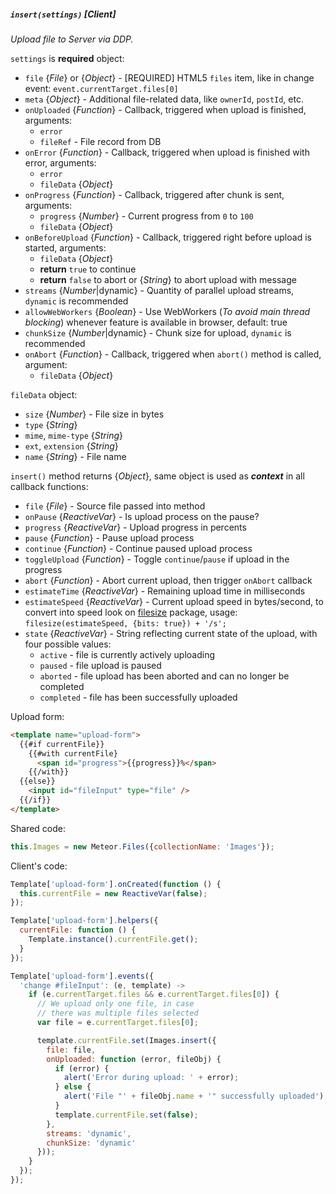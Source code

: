 ##### `insert(settings)` [*Client*]
*Upload file to Server via DDP.*

`settings` is __required__ object:
 - `file` {*File*} or {*Object*} - [REQUIRED] HTML5 `files` item, like in change event: `event.currentTarget.files[0]`
 - `meta` {*Object*} - Additional file-related data, like `ownerId`, `postId`, etc.
 - `onUploaded` {*Function*} - Callback, triggered when upload is finished, arguments:
    * `error`
    * `fileRef` - File record from DB
 - `onError` {*Function*} - Callback, triggered when upload is finished with error, arguments:
    * `error`
    * `fileData` {*Object*}
 - `onProgress` {*Function*} - Callback, triggered after chunk is sent, arguments:
    * `progress` {*Number*} - Current progress from `0` to `100`
    * `fileData` {*Object*}
 - `onBeforeUpload` {*Function*} - Callback, triggered right before upload is started, arguments:
    * `fileData` {*Object*}
    * __return__ `true` to continue
    * __return__ `false` to abort or {*String*} to abort upload with message
 - `streams` {*Number*|dynamic} - Quantity of parallel upload streams, `dynamic` is recommended
 - `allowWebWorkers` {*Boolean*} - Use WebWorkers (*To avoid main thread blocking*) whenever feature is available in browser, default: true
 - `chunkSize` {*Number*|dynamic} - Chunk size for upload, `dynamic` is recommended
 - `onAbort` {*Function*} - Callback, triggered when `abort()` method is called, argument:
    * `fileData` {*Object*}

`fileData` object:
 - `size` {*Number*} - File size in bytes
 - `type` {*String*}
 - `mime`, `mime-type` {*String*}
 - `ext`, `extension` {*String*}
 - `name` {*String*} - File name

`insert()` method returns {*Object*}, same object is used as *__context__* in all callback functions:
 - `file` {*File*} - Source file passed into method
 - `onPause` {*ReactiveVar*} - Is upload process on the pause?
 - `progress` {*ReactiveVar*} - Upload progress in percents
 - `pause` {*Function*} - Pause upload process
 - `continue` {*Function*} - Continue paused upload process
 - `toggleUpload` {*Function*} - Toggle `continue`/`pause` if upload in the progress
 - `abort` {*Function*} - Abort current upload, then trigger `onAbort` callback
 - `estimateTime` {*ReactiveVar*} - Remaining upload time in milliseconds
 - `estimateSpeed` {*ReactiveVar*} - Current upload speed in bytes/second, to convert into speed look on [filesize](https://github.com/avoidwork/filesize.js) package, usage: `filesize(estimateSpeed, {bits: true}) + '/s';`
 - `state` {*ReactiveVar*} - String reflecting current state of the upload, with four possible values:
    * `active` - file is currently actively uploading
    * `paused` - file upload is paused
    * `aborted` - file upload has been aborted and can no longer be completed
    * `completed` - file has been successfully uploaded

Upload form:
```html
<template name="upload-form">
  {{#if currentFile}}
    {{#with currentFile}
      <span id="progress">{{progress}}%</span>
    {{/with}}
  {{else}}
    <input id="fileInput" type="file" />
  {{/if}}
</template>
```

Shared code:
```javascript
this.Images = new Meteor.Files({collectionName: 'Images'});
```

Client's code:
```javascript
Template['upload-form'].onCreated(function () {
  this.currentFile = new ReactiveVar(false);
});

Template['upload-form'].helpers({
  currentFile: function () {
    Template.instance().currentFile.get();
  }
});

Template['upload-form'].events({
  'change #fileInput': (e, template) ->
    if (e.currentTarget.files && e.currentTarget.files[0]) {
      // We upload only one file, in case 
      // there was multiple files selected
      var file = e.currentTarget.files[0];

      template.currentFile.set(Images.insert({
        file: file,
        onUploaded: function (error, fileObj) {
          if (error) {
            alert('Error during upload: ' + error);
          } else {
            alert('File "' + fileObj.name + '" successfully uploaded');
          }
          template.currentFile.set(false);
        },
        streams: 'dynamic',
        chunkSize: 'dynamic'
      }));
    }
  });
});
```